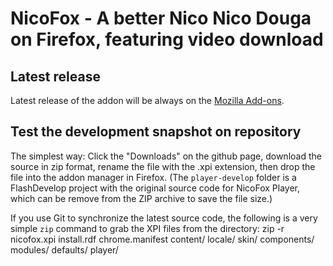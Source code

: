 NicoFox - A better Nico Nico Douga on Firefox, featuring video download
=============

Latest release
-------------
Latest release of the addon will be always on the [Mozilla Add-ons](https://addons.mozilla.org/firefox/addon/8888).

Test the development snapshot on repository
-------------
The simplest way: Click the "Downloads" on the github page, download the source in zip format, rename the file with the .xpi extension, then drop the file into the addon manager in Firefox.  (The `player-develop` folder is a FlashDevelop project with the original source code for NicoFox Player, which can be remove from the ZIP archive to save the file size.)

If you use Git to synchronize the latest source code, the following is a very simple `zip` command to grab the XPI files from the directory:
    zip -r nicofox.xpi install.rdf chrome.manifest content/ locale/ skin/ components/ modules/ defaults/ player/
